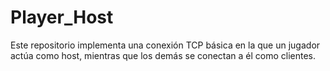 # Player_Host
Este repositorio implementa una conexión TCP básica en la que un jugador actúa como host, mientras que los demás se conectan a él como clientes.

